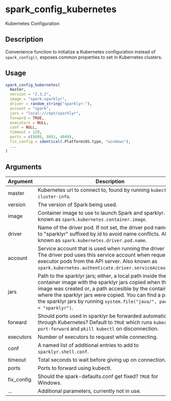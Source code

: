 # spark_config_kubernetes


Kubernetes Configuration




## Description

Convenience function to initialize a Kubernetes configuration instead
of ``spark_config()``, exposes common properties to set in Kubernetes
clusters.





## Usage
```r
spark_config_kubernetes(
  master,
  version = "2.3.2",
  image = "spark:sparklyr",
  driver = random_string("sparklyr-"),
  account = "spark",
  jars = "local:///opt/sparklyr",
  forward = TRUE,
  executors = NULL,
  conf = NULL,
  timeout = 120,
  ports = c(8880, 8881, 4040),
  fix_config = identical(.Platform$OS.type, "windows"),
  ...
)
```




## Arguments


Argument      |Description
------------- |----------------
master | Kubernetes url to connect to, found by running ``kubectl cluster-info``.
version | The version of Spark being used.
image | Container image to use to launch Spark and sparklyr. Also known as ``spark.kubernetes.container.image``.
driver | Name of the driver pod. If not set, the driver pod name is set to "sparklyr" suffixed by id to avoid name conflicts. Also known as ``spark.kubernetes.driver.pod.name``.
account | Service account that is used when running the driver pod. The driver pod uses this service account when requesting executor pods from the API server. Also known as ``spark.kubernetes.authenticate.driver.serviceAccountName``.
jars | Path to the sparklyr jars; either, a local path inside the container image with the sparklyr jars copied when the image was created or, a path accesible by the container where the sparklyr jars were copied. You can find a path to the sparklyr jars by running ``system.file("java/", package = "sparklyr")``.
forward | Should ports used in sparklyr be forwarded automatically through Kubernetes? Default to ``TRUE`` which runs ``kubectl port-forward`` and ``pkill kubectl`` on disconnection.
executors | Number of executors to request while connecting.
conf | A named list of additional entries to add to ``sparklyr.shell.conf``.
timeout | Total seconds to wait before giving up on connection.
ports | Ports to forward using kubectl.
fix_config | Should the spark-defaults.conf get fixed? ``TRUE`` for Windows.
... | Additional parameters, currently not in use.






